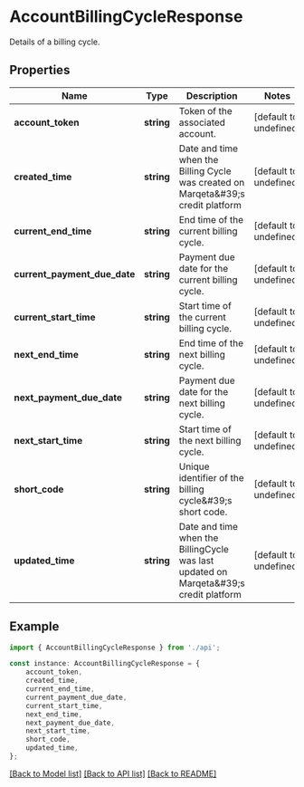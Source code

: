 # AccountBillingCycleResponse

Details of a billing cycle.

## Properties

Name | Type | Description | Notes
------------ | ------------- | ------------- | -------------
**account_token** | **string** | Token of the associated account. | [default to undefined]
**created_time** | **string** | Date and time when the Billing Cycle was created on Marqeta\&#39;s credit platform | [default to undefined]
**current_end_time** | **string** | End time of the current billing cycle. | [default to undefined]
**current_payment_due_date** | **string** | Payment due date for the current billing cycle. | [default to undefined]
**current_start_time** | **string** | Start time of the current billing cycle. | [default to undefined]
**next_end_time** | **string** | End time of the next billing cycle. | [default to undefined]
**next_payment_due_date** | **string** | Payment due date for the next billing cycle. | [default to undefined]
**next_start_time** | **string** | Start time of the next billing cycle. | [default to undefined]
**short_code** | **string** | Unique identifier of the billing cycle\&#39;s short code. | [default to undefined]
**updated_time** | **string** | Date and time when the BillingCycle was last updated on Marqeta\&#39;s credit platform | [default to undefined]

## Example

```typescript
import { AccountBillingCycleResponse } from './api';

const instance: AccountBillingCycleResponse = {
    account_token,
    created_time,
    current_end_time,
    current_payment_due_date,
    current_start_time,
    next_end_time,
    next_payment_due_date,
    next_start_time,
    short_code,
    updated_time,
};
```

[[Back to Model list]](../README.md#documentation-for-models) [[Back to API list]](../README.md#documentation-for-api-endpoints) [[Back to README]](../README.md)
